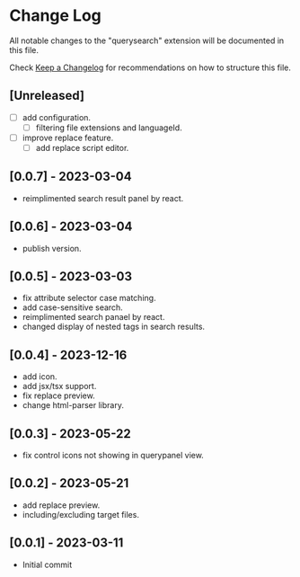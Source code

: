 # Change Log

All notable changes to the "querysearch" extension will be documented in this file.

Check [Keep a Changelog](http://keepachangelog.com/) for recommendations on how to structure this file.

## [Unreleased]

 - [ ] add configuration.
   - [ ] filtering file extensions and languageId.
 - [ ] improve replace feature.
   - [ ] add replace script editor.

## [0.0.7] - 2023-03-04

 - reimplimented search result panel by react.


## [0.0.6] - 2023-03-04
 - publish version.

## [0.0.5] - 2023-03-03
 
 - fix attribute selector case matching.
 - add case-sensitive search.
 - reimplimented search panael by react.
 - changed display of nested tags in search results.

## [0.0.4] - 2023-12-16

- add icon.
- add jsx/tsx support.
- fix replace preview.
- change html-parser library.

## [0.0.3] - 2023-05-22

- fix control icons not showing in querypanel view.

## [0.0.2] - 2023-05-21

- add replace preview.
- including/excluding target files.

## [0.0.1] - 2023-03-11

- Initial commit
